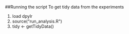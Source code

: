 ##Running the script
To get tidy data from the experiments

1. load dpylr
2. source("run_analysis.R")
3. tidy <- getTidyData()


##
